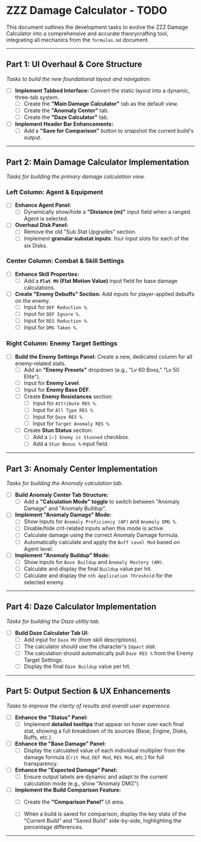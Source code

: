 # ZZZ Damage Calculator - TODO

This document outlines the development tasks to evolve the ZZZ Damage Calculator into a comprehensive and accurate theorycrafting tool, integrating all mechanics from the `formulas.md` document.

---

## Part 1: UI Overhaul & Core Structure

*Tasks to build the new foundational layout and navigation.*

- [ ] **Implement Tabbed Interface:** Convert the static layout into a dynamic, three-tab system.
    - [ ] Create the **"Main Damage Calculator"** tab as the default view.
    - [ ] Create the **"Anomaly Center"** tab.
    - [ ] Create the **"Daze Calculator"** tab.
- [ ] **Implement Header Bar Enhancements:**
    - [ ] Add a **"Save for Comparison"** button to snapshot the current build's output.

---

## Part 2: Main Damage Calculator Implementation

*Tasks for building the primary damage calculation view.*

### Left Column: Agent & Equipment
- [ ] **Enhance Agent Panel:**
    - [ ] Dynamically show/hide a **"Distance (m)"** input field when a ranged Agent is selected.
- [ ] **Overhaul Disk Panel:**
    - [ ] Remove the old "Sub Stat Upgrades" section.
    - [ ] Implement **granular substat inputs**: four input slots for each of the six Disks.

### Center Column: Combat & Skill Settings
- [ ] **Enhance Skill Properties:**
    - [ ] Add a **`Flat MV` (Flat Motion Value)** input field for base damage calculations.
- [ ] **Create "Enemy Debuffs" Section:** Add inputs for player-applied debuffs on the enemy.
    - [ ] Input for `DEF Reduction %`.
    - [ ] Input for `DEF Ignore %`.
    - [ ] Input for `RES Reduction %`.
    - [ ] Input for `DMG Taken %`.

### Right Column: Enemy Target Settings
- [ ] **Build the Enemy Settings Panel:** Create a new, dedicated column for all enemy-related stats.
    - [ ] Add an **"Enemy Presets"** dropdown (e.g., "Lv 60 Boss," "Lv 50 Elite").
    - [ ] Input for **Enemy Level**.
    - [ ] Input for **Enemy Base DEF**.
    - [ ] Create **Enemy Resistances** section:
        - [ ] Input for `Attribute RES %`.
        - [ ] Input for `All Type RES %`.
        - [ ] Input for `Daze RES %`.
        - [ ] Input for `Target Anomaly RES %`.
    - [ ] Create **Stun Status** section:
        - [ ] Add a `[✓] Enemy is Stunned` checkbox.
        - [ ] Add a `Stun Bonus %` input field.

---

## Part 3: Anomaly Center Implementation

*Tasks for building the Anomaly calculation tab.*

- [ ] **Build Anomaly Center Tab Structure:**
    - [ ] Add a **"Calculation Mode" toggle** to switch between "Anomaly Damage" and "Anomaly Buildup".
- [ ] **Implement "Anomaly Damage" Mode:**
    - [ ] Show inputs for `Anomaly Proficiency (AP)` and `Anomaly DMG %`.
    - [ ] Disable/hide crit-related inputs when this mode is active.
    - [ ] Calculate damage using the correct Anomaly Damage formula.
    - [ ] Automatically calculate and apply the `Buff Level Mod` based on Agent level.
- [ ] **Implement "Anomaly Buildup" Mode:**
    - [ ] Show inputs for `Base Buildup` and `Anomaly Mastery (AM)`.
    - [ ] Calculate and display the final `Buildup` value per hit.
    - [ ] Calculate and display the `nth Application Threshold` for the selected enemy.

---

## Part 4: Daze Calculator Implementation

*Tasks for building the Daze utility tab.*

- [ ] **Build Daze Calculator Tab UI:**
    - [ ] Add input for `Daze MV` (from skill descriptions).
    - [ ] The calculator should use the character's `Impact` stat.
    - [ ] The calculation should automatically pull `Daze RES %` from the Enemy Target Settings.
    - [ ] Display the final `Daze Buildup` value per hit.

---

## Part 5: Output Section & UX Enhancements

*Tasks to improve the clarity of results and overall user experience.*

- [ ] **Enhance the "Status" Panel:**
    - [ ] Implement **detailed tooltips** that appear on hover over each final stat, showing a full breakdown of its sources (Base, Engine, Disks, Buffs, etc.).
- [ ] **Enhance the "Base Damage" Panel:**
    - [ ] Display the calculated value of each individual multiplier from the damage formula (`Crit Mod`, `DEF Mod`, `RES Mod`, etc.) for full transparency.
- [ ] **Enhance the "Expected Damage" Panel:**
    - [ ] Ensure output labels are dynamic and adapt to the current calculation mode (e.g., show "Anomaly DMG").
- [ ] **Implement the Build Comparison Feature:**
    - [ ] Create the **"Comparison Panel"** UI area.
    - [ ] When a build is saved for comparison, display the key stats of the "Current Build" and "Saved Build" side-by-side, highlighting the percentage differences.


---
